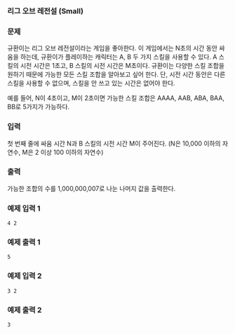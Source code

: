 ### 리그 오브 레전설 (Small)

### 문제

규환이는 리그 오브 레전설이라는 게임을 좋아한다. 이 게임에서는 N초의 시간 동안 싸움을 하는데, 규환이가 플레이하는 캐릭터는 A, B 두 가지 스킬을 사용할 수 있다. A 스킬의 시전 시간은 1초고, B 스킬의 시전 시간은 M초이다. 규환이는 다양한 스킬 조합을 원하기 때문에 가능한 모든 스킬 조합을 알아보고 싶어 한다. 단, 시전 시간 동안은 다른 스킬을 사용할 수 없으며, 스킬을 안 쓰고 있는 시간은 없어야 한다.

예를 들어, N이 4초이고, M이 2초이면 가능한 스킬 조합은 AAAA, AAB, ABA, BAA, BB로 5가지가 가능하다.

### 입력

첫 번째 줄에 싸움 시간 N과 B 스킬의 시전 시간 M이 주어진다. (N은 10,000 이하의 자연수, M은 2 이상 100 이하의 자연수)

### 출력

가능한 조합의 수를 1,000,000,007로 나눈 나머지 값을 출력한다.

### 예제 입력 1

```
4 2
```

### 예제 출력 1

```
5
```

### 예제 입력 2

```
3 2
```

### 예제 출력 2

```
3
```
